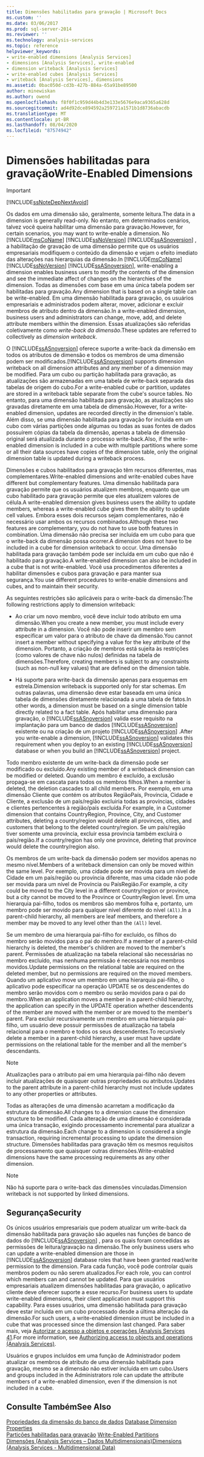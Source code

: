 ```yaml
---
title: Dimensões habilitadas para gravação | Microsoft Docs
ms.custom: ''
ms.date: 03/06/2017
ms.prod: sql-server-2014
ms.reviewer: ''
ms.technology: analysis-services
ms.topic: reference
helpviewer_keywords:
- write-enabled dimensions [Analysis Services]
- dimensions [Analysis Services], write-enabled
- dimension writeback [Analysis Services]
- write-enabled cubes [Analysis Services]
- writeback [Analysis Services], dimensions
ms.assetid: 0bac050d-cd3b-427b-884a-65a91be89500
author: minewiskan
ms.author: owend
ms.openlocfilehash: f8f0f1c959d44b4d3e133e5676e9aca9365a628d
ms.sourcegitcommit: ad4d92dce894592a259721a1571b1d8736abacdb
ms.translationtype: MT
ms.contentlocale: pt-BR
ms.lasthandoff: 08/04/2020
ms.locfileid: "87574942"
---
```

# <a name="write-enabled-dimensions"></a><span data-ttu-id="86231-102">Dimensões habilitadas para gravação</span><span class="sxs-lookup"><span data-stu-id="86231-102">Write-Enabled Dimensions</span></span>
    
> [!IMPORTANT]  
>  [!INCLUDE[ssNoteDepNextAvoid](../../includes/ssnotedepnextavoid-md.md)]  
  
 <span data-ttu-id="86231-103">Os dados em uma dimensão são, geralmente, somente leitura.</span><span class="sxs-lookup"><span data-stu-id="86231-103">The data in a dimension is generally read-only.</span></span> <span data-ttu-id="86231-104">No entanto, em determinados cenários, talvez você queira habilitar uma dimensão para gravação.</span><span class="sxs-lookup"><span data-stu-id="86231-104">However, for certain scenarios, you may want to write-enable a dimension.</span></span> <span data-ttu-id="86231-105">No [!INCLUDE[msCoName](../../includes/msconame-md.md)] [!INCLUDE[ssNoVersion](../../includes/ssnoversion-md.md)] [!INCLUDE[ssASnoversion](../../includes/ssasnoversion-md.md)] , a habilitação de gravação de uma dimensão permite que os usuários empresariais modifiquem o conteúdo da dimensão e vejam o efeito imediato das alterações nas hierarquias da dimensão.</span><span class="sxs-lookup"><span data-stu-id="86231-105">In [!INCLUDE[msCoName](../../includes/msconame-md.md)] [!INCLUDE[ssNoVersion](../../includes/ssnoversion-md.md)] [!INCLUDE[ssASnoversion](../../includes/ssasnoversion-md.md)], write-enabling a dimension enables business users to modify the contents of the dimension and see the immediate affect of changes on the hierarchies of the dimension.</span></span> <span data-ttu-id="86231-106">Todas as dimensões com base em uma única tabela podem ser habilitadas para gravação.</span><span class="sxs-lookup"><span data-stu-id="86231-106">Any dimension that is based on a single table can be write-enabled.</span></span> <span data-ttu-id="86231-107">Em uma dimensão habilitada para gravação, os usuários empresariais e administrados podem alterar, mover, adicionar e excluir membros de atributo dentro da dimensão.</span><span class="sxs-lookup"><span data-stu-id="86231-107">In a write-enabled dimension, business users and administrators can change, move, add, and delete attribute members within the dimension.</span></span> <span data-ttu-id="86231-108">Essas atualizações são referidas coletivamente como *write-back da dimensão*.</span><span class="sxs-lookup"><span data-stu-id="86231-108">These updates are referred to collectively as *dimension writeback*.</span></span>  
  
 <span data-ttu-id="86231-109">O [!INCLUDE[ssASnoversion](../../includes/ssasnoversion-md.md)] oferece suporte a write-back da dimensão em todos os atributos de dimensão e todos os membros de uma dimensão podem ser modificados.</span><span class="sxs-lookup"><span data-stu-id="86231-109">[!INCLUDE[ssASnoversion](../../includes/ssasnoversion-md.md)] supports dimension writeback on all dimension attributes and any member of a dimension may be modified.</span></span> <span data-ttu-id="86231-110">Para um cubo ou partição habilitada para gravação, as atualizações são armazenadas em uma tabela de write-back separada das tabelas de origem do cubo.</span><span class="sxs-lookup"><span data-stu-id="86231-110">For a write-enabled cube or partition, updates are stored in a writeback table separate from the cube's source tables.</span></span> <span data-ttu-id="86231-111">No entanto, para uma dimensão habilitada para gravação, as atualizações são gravadas diretamente em uma tabela de dimensão.</span><span class="sxs-lookup"><span data-stu-id="86231-111">However, for a write-enabled dimension, updates are recorded directly in the dimension's table.</span></span> <span data-ttu-id="86231-112">Além disso, se uma dimensão habilitada para gravação for incluída em um cubo com várias partições onde algumas ou todas as suas fontes de dados possuírem cópias da tabela da dimensão, apenas a tabela de dimensão original será atualizada durante o processo write-back.</span><span class="sxs-lookup"><span data-stu-id="86231-112">Also, if the write-enabled dimension is included in a cube with multiple partitions where some or all their data sources have copies of the dimension table, only the original dimension table is updated during a writeback process.</span></span>  
  
 <span data-ttu-id="86231-113">Dimensões e cubos habilitados para gravação têm recursos diferentes, mas complementares.</span><span class="sxs-lookup"><span data-stu-id="86231-113">Write-enabled dimensions and write-enabled cubes have different but complementary features.</span></span> <span data-ttu-id="86231-114">Uma dimensão habilitada para gravação permite que os usuários atualizem membros, enquanto que um cubo habilitado para gravação permite que eles atualizem valores de célula.</span><span class="sxs-lookup"><span data-stu-id="86231-114">A write-enabled dimension gives business users the ability to update members, whereas a write-enabled cube gives them the ability to update cell values.</span></span> <span data-ttu-id="86231-115">Embora esses dois recursos sejam complementares, não é necessário usar ambos os recursos combinados.</span><span class="sxs-lookup"><span data-stu-id="86231-115">Although these two features are complementary, you do not have to use both features in combination.</span></span> <span data-ttu-id="86231-116">Uma dimensão não precisa ser incluída em um cubo para que o write-back da dimensão possa ocorrer.</span><span class="sxs-lookup"><span data-stu-id="86231-116">A dimension does not have to be included in a cube for dimension writeback to occur.</span></span> <span data-ttu-id="86231-117">Uma dimensão habilitada para gravação também pode ser incluída em um cubo que não é habilitado para gravação.</span><span class="sxs-lookup"><span data-stu-id="86231-117">A write-enabled dimension can also be included in a cube that is not write-enabled.</span></span> <span data-ttu-id="86231-118">Você usa procedimentos diferentes a habilitar dimensões e cubos para gravação e para manter sua segurança.</span><span class="sxs-lookup"><span data-stu-id="86231-118">You use different procedures to write-enable dimensions and cubes, and to maintain their security.</span></span>  
  
 <span data-ttu-id="86231-119">As seguintes restrições são aplicáveis para o write-back da dimensão:</span><span class="sxs-lookup"><span data-stu-id="86231-119">The following restrictions apply to dimension writeback:</span></span>  
  
-   <span data-ttu-id="86231-120">Ao criar um novo membro, você deve incluir todo atributo em uma dimensão.</span><span class="sxs-lookup"><span data-stu-id="86231-120">When you create a new member, you must include every attribute in a dimension.</span></span> <span data-ttu-id="86231-121">Você não pode inserir um membro sem especificar um valor para o atributo de chave da dimensão.</span><span class="sxs-lookup"><span data-stu-id="86231-121">You cannot insert a member without specifying a value for the key attribute of the dimension.</span></span> <span data-ttu-id="86231-122">Portanto, a criação de membros está sujeita às restrições (como valores de chave não nulos) definidas na tabela de dimensões.</span><span class="sxs-lookup"><span data-stu-id="86231-122">Therefore, creating members is subject to any constraints (such as non-null key values) that are defined on the dimension table.</span></span>  
  
-   <span data-ttu-id="86231-123">Há suporte para write-back da dimensão apenas para esquemas em estrela.</span><span class="sxs-lookup"><span data-stu-id="86231-123">Dimension writeback is supported only for star schemas.</span></span> <span data-ttu-id="86231-124">Em outras palavras, uma dimensão deve estar baseada em uma única tabela de dimensões diretamente relacionada a uma tabela de fatos.</span><span class="sxs-lookup"><span data-stu-id="86231-124">In other words, a dimension must be based on a single dimension table directly related to a fact table.</span></span> <span data-ttu-id="86231-125">Após habilitar uma dimensão para gravação, o [!INCLUDE[ssASnoversion](../../includes/ssasnoversion-md.md)] valida esse requisito na implantação para um banco de dados [!INCLUDE[ssASnoversion](../../includes/ssasnoversion-md.md)] existente ou na criação de um projeto [!INCLUDE[ssASnoversion](../../includes/ssasnoversion-md.md)] .</span><span class="sxs-lookup"><span data-stu-id="86231-125">After you write-enable a dimension, [!INCLUDE[ssASnoversion](../../includes/ssasnoversion-md.md)] validates this requirement when you deploy to an existing [!INCLUDE[ssASnoversion](../../includes/ssasnoversion-md.md)] database or when you build an [!INCLUDE[ssASnoversion](../../includes/ssasnoversion-md.md)] project.</span></span>  
  
 <span data-ttu-id="86231-126">Todo membro existente de um write-back da dimensão pode ser modificado ou excluído.</span><span class="sxs-lookup"><span data-stu-id="86231-126">Any existing member of a writeback dimension can be modified or deleted.</span></span> <span data-ttu-id="86231-127">Quando um membro é excluído, a exclusão propaga-se em cascata para todos os membros filhos.</span><span class="sxs-lookup"><span data-stu-id="86231-127">When a member is deleted, the deletion cascades to all child members.</span></span> <span data-ttu-id="86231-128">Por exemplo, em uma dimensão Cliente que contém os atributos RegiãoPaís, Província, Cidade e Cliente, a exclusão de um país/região excluiria todas as províncias, cidades e clientes pertencentes à região/país excluída.</span><span class="sxs-lookup"><span data-stu-id="86231-128">For example, in a Customer dimension that contains CountryRegion, Province, City, and Customer attributes, deleting a country/region would delete all provinces, cities, and customers that belong to the deleted country/region.</span></span> <span data-ttu-id="86231-129">Se um país/região tiver somente uma província, excluir essa província também excluirá o país/região.</span><span class="sxs-lookup"><span data-stu-id="86231-129">If a country/region has only one province, deleting that province would delete the country/region also.</span></span>  
  
 <span data-ttu-id="86231-130">Os membros de um write-back da dimensão podem ser movidos apenas no mesmo nível.</span><span class="sxs-lookup"><span data-stu-id="86231-130">Members of a writeback dimension can only be moved within the same level.</span></span> <span data-ttu-id="86231-131">Por exemplo, uma cidade pode ser movida para um nível de Cidade em um país/região ou província diferente, mas uma cidade não pode ser movida para um nível de Província ou PaísRegião.</span><span class="sxs-lookup"><span data-stu-id="86231-131">For example, a city could be moved to the City level in a different country/region or province, but a city cannot be moved to the Province or CountryRegion level.</span></span> <span data-ttu-id="86231-132">Em uma hierarquia pai-filho, todos os membros são membros folha e, portanto, um membro pode ser movido para qualquer nível diferente do nível `(All)`.</span><span class="sxs-lookup"><span data-stu-id="86231-132">In a parent-child hierarchy, all members are leaf members, and therefore a member may be moved to any level other than the `(All)` level.</span></span>  
  
 <span data-ttu-id="86231-133">Se um membro de uma hierarquia pai-filho for excluído, os filhos do membro serão movidos para o pai do membro.</span><span class="sxs-lookup"><span data-stu-id="86231-133">If a member of a parent-child hierarchy is deleted, the member's children are moved to the member's parent.</span></span> <span data-ttu-id="86231-134">Permissões de atualização na tabela relacional são necessárias no membro excluído, mas nenhuma permissão é necessária nos membros movidos.</span><span class="sxs-lookup"><span data-stu-id="86231-134">Update permissions on the relational table are required on the deleted member, but no permissions are required on the moved members.</span></span> <span data-ttu-id="86231-135">Quando um aplicativo move um membro em uma hierarquia pai-filho, o aplicativo pode especificar na operação UPDATE se os descendentes do membro serão movidos com o membro ou serão movidos para o pai do membro.</span><span class="sxs-lookup"><span data-stu-id="86231-135">When an application moves a member in a parent-child hierarchy, the application can specify in the UPDATE operation whether descendents of the member are moved with the member or are moved to the member's parent.</span></span> <span data-ttu-id="86231-136">Para excluir recursivamente um membro em uma hierarquia pai-filho, um usuário deve possuir permissões de atualização na tabela relacional para o membro e todos os seus descendentes.</span><span class="sxs-lookup"><span data-stu-id="86231-136">To recursively delete a member in a parent-child hierarchy, a user must have update permissions on the relational table for the member and all the member's descendants.</span></span>  
  
> [!NOTE]  
>  <span data-ttu-id="86231-137">Atualizações para o atributo pai em uma hierarquia pai-filho não devem incluir atualizações de quaisquer outras propriedades ou atributos.</span><span class="sxs-lookup"><span data-stu-id="86231-137">Updates to the parent attribute in a parent-child hierarchy must not include updates to any other properties or attributes.</span></span>  
  
 <span data-ttu-id="86231-138">Todas as alterações de uma dimensão acarretam a modificação da estrutura da dimensão.</span><span class="sxs-lookup"><span data-stu-id="86231-138">All changes to a dimension cause the dimension structure to be modified.</span></span> <span data-ttu-id="86231-139">Cada alteração de uma dimensão é considerada uma única transação, exigindo processamento incremental para atualizar a estrutura da dimensão.</span><span class="sxs-lookup"><span data-stu-id="86231-139">Each change to a dimension is considered a single transaction, requiring incremental processing to update the dimension structure.</span></span> <span data-ttu-id="86231-140">Dimensões habilitadas para gravação têm os mesmos requisitos de processamento que quaisquer outras dimensões.</span><span class="sxs-lookup"><span data-stu-id="86231-140">Write-enabled dimensions have the same processing requirements as any other dimension.</span></span>  
  
> [!NOTE]  
>  <span data-ttu-id="86231-141">Não há suporte para o write-back das dimensões vinculadas.</span><span class="sxs-lookup"><span data-stu-id="86231-141">Dimension writeback is not supported by linked dimensions.</span></span>  
  
## <a name="security"></a><span data-ttu-id="86231-142">Segurança</span><span class="sxs-lookup"><span data-stu-id="86231-142">Security</span></span>  
 <span data-ttu-id="86231-143">Os únicos usuários empresariais que podem atualizar um write-back da dimensão habilitada para gravação são aqueles nas funções de banco de dados do [!INCLUDE[ssASnoversion](../../includes/ssasnoversion-md.md)] , para os quais foram concedidas as permissões de leitura/gravação na dimensão.</span><span class="sxs-lookup"><span data-stu-id="86231-143">The only business users who can update a write-enabled dimension are those in [!INCLUDE[ssASnoversion](../../includes/ssasnoversion-md.md)] database roles that have been granted read/write permission to the dimension.</span></span> <span data-ttu-id="86231-144">Para cada função, você pode controlar quais membros podem ou não serem atualizados.</span><span class="sxs-lookup"><span data-stu-id="86231-144">For each role, you can control which members can and cannot be updated.</span></span> <span data-ttu-id="86231-145">Para que usuários empresariais atualizem dimensões habilitadas para gravação, o aplicativo cliente deve oferecer suporte a esse recurso.</span><span class="sxs-lookup"><span data-stu-id="86231-145">For business users to update write-enabled dimensions, their client application must support this capability.</span></span> <span data-ttu-id="86231-146">Para esses usuários, uma dimensão habilitada para gravação deve estar incluída em um cubo processado desde a última alteração da dimensão.</span><span class="sxs-lookup"><span data-stu-id="86231-146">For such users, a write-enabled dimension must be included in a cube that was processed since the dimension last changed.</span></span> <span data-ttu-id="86231-147">Para saber mais, veja [Autorizar o acesso a objetos e operações &#40;Analysis Services 41](../multidimensional-models/authorizing-access-to-objects-and-operations-analysis-services.md).</span><span class="sxs-lookup"><span data-stu-id="86231-147">For more information, see [Authorizing access to objects and operations &#40;Analysis Services&#41;](../multidimensional-models/authorizing-access-to-objects-and-operations-analysis-services.md).</span></span>  
  
 <span data-ttu-id="86231-148">Usuários e grupos incluídos em uma função de Administrador podem atualizar os membros de atributo de uma dimensão habilitada para gravação, mesmo se a dimensão não estiver incluída em um cubo.</span><span class="sxs-lookup"><span data-stu-id="86231-148">Users and groups included in the Administrators role can update the attribute members of a write-enabled dimension, even if the dimension is not included in a cube.</span></span>  
  
## <a name="see-also"></a><span data-ttu-id="86231-149">Consulte Também</span><span class="sxs-lookup"><span data-stu-id="86231-149">See Also</span></span>  
 <span data-ttu-id="86231-150">[Propriedades da dimensão do banco de dados](database-dimension-properties.md) </span><span class="sxs-lookup"><span data-stu-id="86231-150">[Database Dimension Properties](database-dimension-properties.md) </span></span>  
 <span data-ttu-id="86231-151">[Partições habilitadas para gravação](../multidimensional-models-olap-logical-cube-objects/partitions-write-enabled-partitions.md) </span><span class="sxs-lookup"><span data-stu-id="86231-151">[Write-Enabled Partitions](../multidimensional-models-olap-logical-cube-objects/partitions-write-enabled-partitions.md) </span></span>  
 [<span data-ttu-id="86231-152">Dimensões &#40;Analysis Services – Dados Multidimensionais&#41;</span><span class="sxs-lookup"><span data-stu-id="86231-152">Dimensions &#40;Analysis Services - Multidimensional Data&#41;</span></span>](dimensions-analysis-services-multidimensional-data.md)  
  
  
